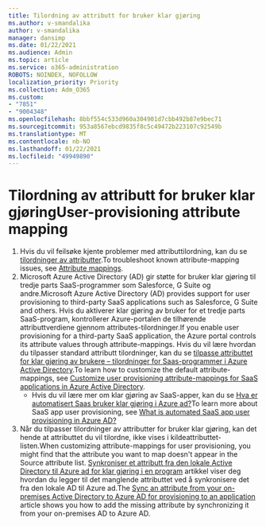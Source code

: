 ```yaml
---
title: Tilordning av attributt for bruker klar gjøring
ms.author: v-smandalika
author: v-smandalika
manager: dansimp
ms.date: 01/22/2021
ms.audience: Admin
ms.topic: article
ms.service: o365-administration
ROBOTS: NOINDEX, NOFOLLOW
localization_priority: Priority
ms.collection: Adm_O365
ms.custom:
- "7851"
- "9004348"
ms.openlocfilehash: 8bbf554c533d960a304901d7cbb492b87e9bec71
ms.sourcegitcommit: 953a8567ebcd9835f8c5c49472b223107c92549b
ms.translationtype: MT
ms.contentlocale: nb-NO
ms.lasthandoff: 01/22/2021
ms.locfileid: "49949890"
---
```

# <a name="user-provisioning-attribute-mapping"></a><span data-ttu-id="77db8-102">Tilordning av attributt for bruker klar gjøring</span><span class="sxs-lookup"><span data-stu-id="77db8-102">User-provisioning attribute mapping</span></span>

1. <span data-ttu-id="77db8-103">Hvis du vil feilsøke kjente problemer med attributtilordning, kan du se [tilordninger av attributter](https://docs.microsoft.com/azure/active-directory/app-provisioning/known-issues#attribute-mappings).</span><span class="sxs-lookup"><span data-stu-id="77db8-103">To troubleshoot known attribute-mapping issues, see [Attribute mappings](https://docs.microsoft.com/azure/active-directory/app-provisioning/known-issues#attribute-mappings).</span></span> 
2. <span data-ttu-id="77db8-104">Microsoft Azure Active Directory (AD) gir støtte for bruker klar gjøring til tredje parts SaaS-programmer som Salesforce, G Suite og andre.</span><span class="sxs-lookup"><span data-stu-id="77db8-104">Microsoft Azure Active Directory (AD) provides support for user provisioning to third-party SaaS applications such as Salesforce, G Suite and others.</span></span> <span data-ttu-id="77db8-105">Hvis du aktiverer klar gjøring av bruker for et tredje parts SaaS-program, kontrollerer Azure-portalen de tilhørende attributtverdiene gjennom attributes-tilordninger.</span><span class="sxs-lookup"><span data-stu-id="77db8-105">If you enable user provisioning for a third-party SaaS application, the Azure portal controls its attribute values through attribute-mappings.</span></span> <span data-ttu-id="77db8-106">Hvis du vil lære hvordan du tilpasser standard attributt tilordninger, kan du se [tilpasse attributtet for klar gjøring av brukere – tilordninger for Saas-programmer i Azure Active Directory](https://docs.microsoft.com/azure/active-directory/app-provisioning/customize-application-attributes).</span><span class="sxs-lookup"><span data-stu-id="77db8-106">To learn how to customize the default attribute-mappings, see [Customize user provisioning attribute-mappings for SaaS applications in Azure Active Directory](https://docs.microsoft.com/azure/active-directory/app-provisioning/customize-application-attributes).</span></span>
    - <span data-ttu-id="77db8-107">Hvis du vil lære mer om klar gjøring av SaaS-apper, kan du se [Hva er automatisert Saas bruker klar gjøring i Azure ad?](https://docs.microsoft.com/azure/active-directory/app-provisioning/user-provisioning)</span><span class="sxs-lookup"><span data-stu-id="77db8-107">To learn more about SaaS app user provisioning, see [What is automated SaaS app user provisioning in Azure AD?](https://docs.microsoft.com/azure/active-directory/app-provisioning/user-provisioning)</span></span> 
3. <span data-ttu-id="77db8-108">Når du tilpasser tilordninger av attributter for bruker klar gjøring, kan det hende at attributtet du vil tilordne, ikke vises i kildeattributtet-listen.</span><span class="sxs-lookup"><span data-stu-id="77db8-108">When customizing attribute-mappings for user provisioning, you might find that the attribute you want to map doesn't appear in the Source attribute list.</span></span> <span data-ttu-id="77db8-109">[Synkroniser et attributt fra den lokale Active Directory til Azure ad for klar gjøring i en program](https://docs.microsoft.com/azure/active-directory/app-provisioning/user-provisioning-sync-attributes-for-mapping) artikkel viser deg hvordan du legger til det manglende attributtet ved å synkronisere det fra den lokale AD til Azure ad.</span><span class="sxs-lookup"><span data-stu-id="77db8-109">The [Sync an attribute from your on-premises Active Directory to Azure AD for provisioning to an application](https://docs.microsoft.com/azure/active-directory/app-provisioning/user-provisioning-sync-attributes-for-mapping) article shows you how to add the missing attribute by synchronizing it from your on-premises AD to Azure AD.</span></span>
